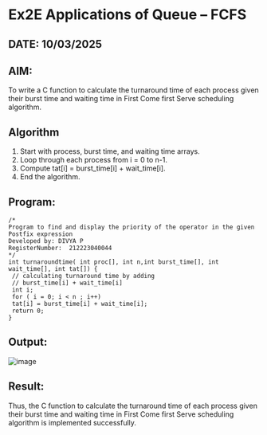 # Ex2E Applications of Queue – FCFS
## DATE: 10/03/2025
## AIM:
To write a C function to calculate the turnaround time of each process given their burst time and waiting time in First Come first Serve scheduling algorithm.
## Algorithm
1. Start with process, burst time, and waiting time arrays.
2. Loop through each process from i = 0 to n-1.
3. Compute tat[i] = burst_time[i] + wait_time[i].
4. End the algorithm.  

## Program:
```
/*
Program to find and display the priority of the operator in the given Postfix expression
Developed by: DIVYA P
RegisterNumber:  212223040044
*/
int turnaroundtime( int proc[], int n,int burst_time[], int wait_time[], int tat[]) {
 // calculating turnaround time by adding
 // burst_time[i] + wait_time[i]
 int i;
 for ( i = 0; i < n ; i++)
 tat[i] = burst_time[i] + wait_time[i];
 return 0;
}

```

## Output:

![image](https://github.com/user-attachments/assets/d748a2c6-003f-44f3-8d06-ca136ccc8662)


## Result:
Thus, the C function to calculate the turnaround time of each process given their burst time and waiting time in First Come first Serve scheduling algorithm is implemented successfully.
